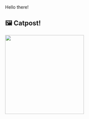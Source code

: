 Hello there!



## 🖼️ Catpost!

<sub>
    <img src="https://cdn2.thecatapi.com/images/aau.jpg" height="256">
</sub>

